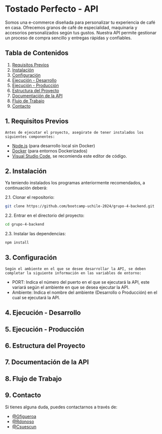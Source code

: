 # Tostado Perfecto - API

Somos una e-commerce diseñada para personalizar tu experiencia de café en casa. Ofrecemos granos de café de especialidad, maquinaria y accesorios personalizados según tus gustos. Nuestra API permite gestionar un proceso de compra sencillo y entregas rápidas y confiables.


## Tabla de Contenidos

1. [Requisitos Previos](#requisitos-previos)
2. [Instalación](#instalacion)
3. [Configuración](#configuracion)
4. [Ejecución - Desarrollo](#ejecucion-desarrollo)
5. [Ejecución - Producción](#ejecucion-produccion)
6. [Estructura del Proyecto](#estructura-del-proyecto)
7. [Documentación de la API](#documentacion-api)
8. [Flujo de Trabajo](#flujo-trabajo)
9. [Contacto](#contacto)

## 1. Requisitos Previos
    Antes de ejecutar el proyecto, asegúrate de tener instalados los siguientes componentes:

- [Node.js](https://nodejs.org/) (para desarrollo local sin Docker)
- [Docker](https://www.docker.com/get-started) (para entornos Dockerizados)
- [Visual Studio Code](https://code.visualstudio.com/download), se recomienda este editor de código.

## 2. Instalación 

Ya teniendo instalados los programas anteriormente recomendados, a continuación deberá:

2.1. Clonar el repositorio:

```bash
git clone https://github.com/bootcamp-uchile-2024/grupo-4-backend.git
```

2.2. Entrar en el directorio del proyecto:

```bash
cd grupo-4-backend
```

2.3. Instalar las dependencias:

```bash
npm install
```

## 3. Configuración

    Según el ambiente en el que se desee desarrollar la API, se deben completar la siguiente información en las variables de entorno:

- PORT: Indica el número del puerto en el que se ejecutará la API, este variará según el ambiente en que se desea ejecutar la API.
- Ambiente: Indica el nombre del ambiente (Desarrollo o Producción) en el cual se ejecutará la API.
    
## 4. Ejecución - Desarrollo

## 5. Ejecución - Producción
## 6. Estructura del Proyecto



## 7. Documentación de la API
## 8. Flujo de Trabajo
## 9. Contacto

Si tienes alguna duda, puedes contactarnos a través de:

- [@Gfigueroa](https://github.com/GEFR00)
- [@Rdonoso](https://github.com/ShagoDonosoP)
- [@Csuescun](https://github.com/Suescun85)


